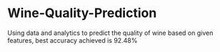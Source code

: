# Wine-Quality-Prediction
Using data and analytics to predict the quality of wine based on given features, best accuracy achieved is 92.48%
